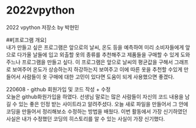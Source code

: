 # 2022vpython
2022 vpython 저장소 by 박현민

##[프로그램 개요]  
내가 만들고 싶은 프로그램은 앞으로의 날씨, 온도 등을 예측하여 미리 소비자들에게 앞으로 다가올 날들에 입고 외출할 옷의 종류를 추천해주고 제품들을 구매할 수 있게 도와주느나 프로그램을 만들고 싶다. 이 프로그램은 앞으로 날씨의 평균값을 구해서 그래프로 보여주어 온도가 상승하는지 하강하는지 보여주고 이에 따른 옷을 추천할 수있게 만들어서 사람들이 옷 구매에 대한 고민이 있다면 도움이 되게 사용했으면 좋겠다.


220608 - github 회원가입 및 코드 작성 + 수정  
오늘은 github화원가입을 하였다. 선생님 말로는 많은 사람들이 자신의 코드 내용을 남길 수 있는 좋은 인정 받는 사이트라고 알려주셨다. 오늘 새로 파일을 만들어서 그 안에 코딩을 만들어서 정리해보소 수정하는 방법을 배웠다. 이번 활동에서 가장 신기하였던 사실은 내가 수정했던 코딩의 히스토리를 알 수 있는 사실이 가장 신기했다.
